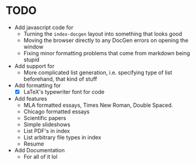 # TODO
*  Add javascript code for
   *  Turning the `index-docgen` layout into something that looks good
   *  Moving the browser directly to any DocGen errors on opening the window
   *  Fixing minor formatting problems that come from markdown being stupid
*  Add support for
   *  More complicated list generation, i.e. specifying type of list beforehand,
   that kind of stuff
*  Add formatting for
   *  [x] LaTeX's typewriter font for code
*  Add features
   *  MLA formatted essays, Times New Roman, Double Spaced.
   *  Chicago formatted essays
   *  Scientific papers
   *  Simple slideshows
   *  List PDF's in index
   *  List arbitrary file types in index
   *  Resume
*  Add Documentation
   *  For all of it lol
